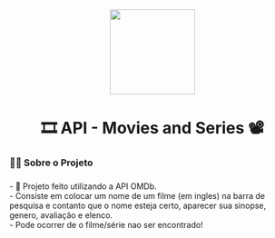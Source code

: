 <div align="center">
  <img height="150" src="https://i.pinimg.com/564x/88/4d/73/884d73bbfcfc8c8b07c819ae894b6232.jpg"  />
</div>

###

<h1 align="center">🎞️ API - Movies and Series 📽️</h1>

###

<h3 align="left">👩‍💻  Sobre o Projeto</h3>

###

<p align="left">- 🔭 Projeto feito utilizando a API OMDb.<br>- Consiste em colocar um nome de um filme (em ingles) na barra de pesquisa e contanto que o nome esteja certo, aparecer sua sinopse, genero, avaliação e elenco.<br>- Pode ocorrer de o filme/série nao ser encontrado!</p>

###
